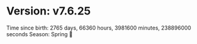 # Version: v7.6.25
Time since birth: 2765 days, 66360 hours, 3981600 minutes, 238896000 seconds
Season: Spring 🌸
